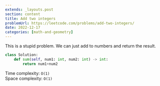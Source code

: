 ```yaml
---
extends: _layouts.post
section: content
title: Add two integers
problemUrl: https://leetcode.com/problems/add-two-integers/
date: 2022-12-17
categories: [math-and-geometry]
---
```


This is a stupid problem. We can just add to numbers and return the result.

```python
class Solution:
    def sum(self, num1: int, num2: int) -> int:
        return num1+num2
```

Time complexity: `O(1)` <br/>
Space complexity: `O(1)`